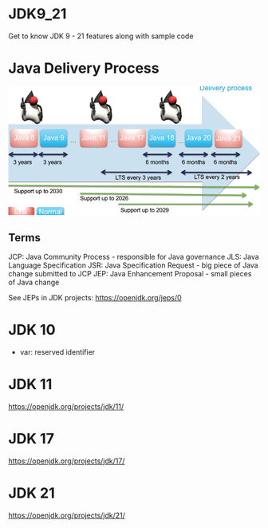 # JDK9_21
Get to know JDK 9 - 21 features along with sample code

# Java Delivery Process
![img.png](img.png)

## Terms
JCP: Java Community Process - responsible for Java governance
JLS: Java Language Specification
JSR: Java Specification Request - big piece of Java change submitted to JCP
JEP: Java Enhancement Proposal - small pieces of Java change

See JEPs in JDK projects:
https://openjdk.org/jeps/0

# JDK 10
- var: reserved identifier

# JDK 11
https://openjdk.org/projects/jdk/11/


# JDK 17
https://openjdk.org/projects/jdk/17/

# JDK 21
https://openjdk.org/projects/jdk/21/